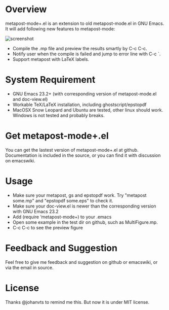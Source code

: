 Overview
========

metapost-mode+.el is an extension to old metapost-mode.el in GNU Emacs. It will add following new features to metapost-mode:

![screenshot](http://www.comp.hkbu.edu.hk/~yli/uploads/Code/mp-screenshot.png "Screenshot")


* Compile the .mp file and preview the results smartly by C-c C-c.
* Notify user when the compile is failed and jump to error line with C-c `.
* Support metapost with LaTeX labels.

System Requirement
==================

* GNU Emacs 23.2+ (with corresponding version of metapost-mode.el and doc-view.el)
* Workable TeX/LaTeX installation, including ghostscript/epstopdf
* MacOSX Snow Leopard and Ubuntu are tested, other linux should work. Windows is not tested and probably breaks.

Get metapost-mode+.el
=====================

You can get the lastest version of metapost-mode+.el at github. Documentation is included in the source, or you can find it with discussion on emacswiki.

Usage
=====

* Make sure your metapost, gs and epstopdf work. Try "metapost some.mp" and "epstopdf some.eps" to check it.
* Make sure your doc-view.el is newer than the corresponding version with GNU Emacs 23.2
* Add (require ‘metapost-mode+) to your .emacs
* Open some example in the test dir on github, such as MultiFigure.mp.
* C-c C-c to see the preview figure

Feedback and Suggestion
=======================

Feel free to give me feedback and suggestion on github or emacswiki, or via the email in source.

License
=======

Thanks @johanvts to remind me this. But now it is under MIT license.

